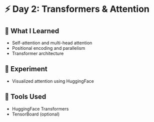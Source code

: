 # ⚡ Day 2: Transformers & Attention

## 🧠 What I Learned
- Self-attention and multi-head attention
- Positional encoding and parallelism
- Transformer architecture

## 🧪 Experiment
- Visualized attention using HuggingFace

## 🔧 Tools Used
- HuggingFace Transformers
- TensorBoard (optional)